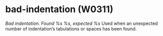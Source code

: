 # bad-indentation (W0311)

*Bad indentation. Found %s %s, expected %s* Used when an unexpected
number of indentation’s tabulations or spaces has been found.
